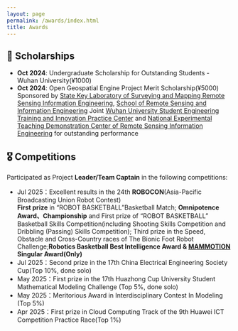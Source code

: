```yaml
---
layout: page
permalink: /awards/index.html
title: Awards
---
```


## 💸 Scholarships
- **Oct 2024**:  Undergraduate Scholarship for Outstanding Students - Wuhan University(¥1000)
- **Oct 2024**: Open Geospatial Engine Project Merit Scholarship(¥5000)<br>Sponsored by [State Key Laboratory of Surveying and Mapping Remote Sensing Information Engineering](https://liesmars.whu.edu.cn/index.htm), [School of Remote Sensing and Information Engineering](https://rsgis.whu.edu.cn/index.htm) Joint [Wuhan University Student Engineering Training and Innovation Practice Center](https://gc.whu.edu.cn/) and [National Experimental Teaching Demonstration Center of Remote Sensing Information Engineering](https://rsgislab.whu.edu.cn/rsgislab/) for outstanding performance



## 🎖️ Competitions
Participated as Project **Leader/Team Captain** in the following competitions:

- Jul 2025：Excellent results in the 24th **ROBOCON**(Asia-Pacific Broadcasting Union Robot Contest)<br>**First prize** in “ROBOT BASKETBALL”Basketball Match; **Omnipotence Award、Championship** and First prize of “ROBOT BASKETBALL” Basketball Skills Competition(including Shooting Skills Competition and Dribbling (Passing) Skills Competition); Third prize in the Speed, Obstacle and Cross-Country races of The Bionic Foot Robot Challenge;**Robotics Basketball Best Intelligence Award & [MAMMOTION](https://mammotion.com/) Singular  Award(Only)**
- Jul 2025：Second prize in the 17th China Electrical Engineering Society Cup(Top 10%, done solo)
- May 2025：First prize in the 17th Huazhong Cup University Student Mathematical Modeling Challenge (Top 5%, done solo)
- May 2025：Meritorious Award in Interdisciplinary Contest In Modeling (Top 5%)
- Apr 2025：First prize in Cloud Computing Track of the 9th Huawei ICT Competition Practice Race(Top 1%)